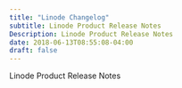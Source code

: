 ```yaml
---
title: "Linode Changelog"
subtitle: Linode Product Release Notes
Description: Linode Product Release Notes
date: 2018-06-13T08:55:08-04:00
draft: false
---
```

Linode Product Release Notes
